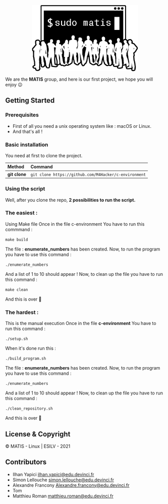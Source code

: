 <div align="center"><img src="img.png"/></div>

We are the **MATIS** group, and here is our first project, we hope you will enjoy 😉


## Getting Started

### Prerequisites

- First of all you need a unix operating system like : macOS or Linux.
- And that's all ! 

### Basic installation

You need at first to clone the project.

| Method         | Command                                                                                           |
|:---------------|:--------------------------------------------------------------------------------------------------|
| **git clone**  | `git clone https://github.com/M4Hacker/c-environment`                                             |  


### Using the script

Well, after you clone the repo, **2 possibilities to run the script.**

### The easiest : 

Using Make file 
Once in the file c-environment 
You have to run this commmand :

`make build`

The file : **enumerate_numbers** has been created.
Now, to run the program you have to use this command : 

`./enumerate_numbers`

And a list of 1 to 10 should appear !
Now, to clean up the file you have to run this command : 

`make clean`

And this is over 🎉

### The hardest : 

This is the manual execution
Once in the file **c-environment**
You have to run this command :

`./setup.sh`

When it's done run this : 

`./build_program.sh`

The file : **enumerate_numbers** has been created.
Now, to run the program you have to use this command : 

`./enumerate_numbers`

And a list of 1 to 10 should appear !
Now, to clean up the file you have to run this command : 

`./clean_repository.sh`

And this is over 🎉

## License & Copyright

© MATIS - Linux | ESILV - 2021

## Contributors

- Ilhan Yapici <ilhan.yapici@edu.devinci.fr>
- Simon Lellouche <simon.lellouche@edu.devinci.fr>
- Alexandre Francony <Alexandre.francony@edu.devinci.fr>
- Tom 
- Matthieu Roman <matthieu.roman@edu.devinci.fr>